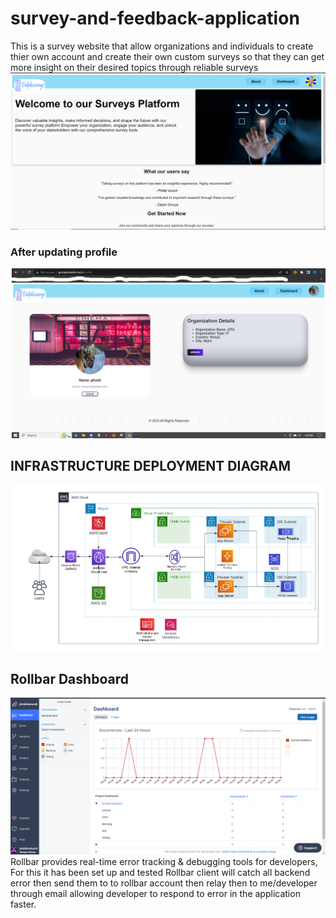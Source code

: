 # survey-and-feedback-application
This is a survey website that allow organizations and individuals to create thier own account and create their own custom surveys so that they can get more insight on their desired topics through reliable surveys
![](https://github.com/PHIDELIST/survey-and-feedback-application/blob/main/db/website.png)
### After updating profile
![](https://github.com/PHIDELIST/survey-and-feedback-application/blob/main/db/u%5Bdated-avatar.png)
## INFRASTRUCTURE DEPLOYMENT DIAGRAM
![](https://github.com/PHIDELIST/survey-and-feedback-application/blob/main/db/surveywebsite1.png)
## Rollbar Dashboard
![](https://github.com/PHIDELIST/survey-and-feedback-application/blob/main/db/rollbar.png)
Rollbar provides real-time error tracking & debugging tools for developers, For this it has been set up and tested
Rollbar client will catch all backend error then send them to to rollbar account then relay then to me/developer through email 
allowing developer to respond to error in the application faster.
